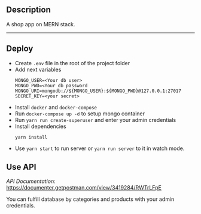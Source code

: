 ## Description

A shop app on MERN stack.

----
## Deploy
- Create `.env` file in the root of the project folder
- Add next variables
    ```
    MONGO_USER=<Your db user>
    MONGO_PWD=<Your db password
    MONGO_URI=mongodb://${MONGO_USER}:${MONGO_PWD}@127.0.0.1:27017
    SECRET_KEY=<your secret>
    ```
- Install `docker` and `docker-compose`
- Run `docker-compose up -d` to setup mongo container
- Run `yarn run create-superuser` and enter your admin credentials
- Install dependencies 
    ```
    yarn install
    ```
- Use `yarn start` to run server or `yarn run server` to it in watch mode.

## Use API
*API Documentation*: https://documenter.getpostman.com/view/3419284/RWTrLFpE

You can fulfill database by categories and products with your admin credentials.
